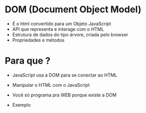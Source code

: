 # DOM (Document Object Model)

* É o html convertido para um Objeto JavaScript
* API que representa e interage com o HTML
* Estrutura de dados do tipo árvore, criada pelo browser
* Propriedades e métodos

# Para que ?
* JavaScript usa a DOM para se conectar ao HTML
* Manipular o HTML com o JavaScript
* Você só programa pra WEB porque existe a DOM

* Exemplo